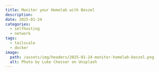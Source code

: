 ```yaml
---
title: Monitor your Homelab with Beszel
description: 
date: 2025-01-24
categories:
  - selfhosting
  - network
tags:
  - tailscale
  - docker
image:
  path: /assets/img/headers/2025-01-24-monitor-homelab-beszel.png
  alt: Photo by Luke Chesser on Unsplash
---
```

